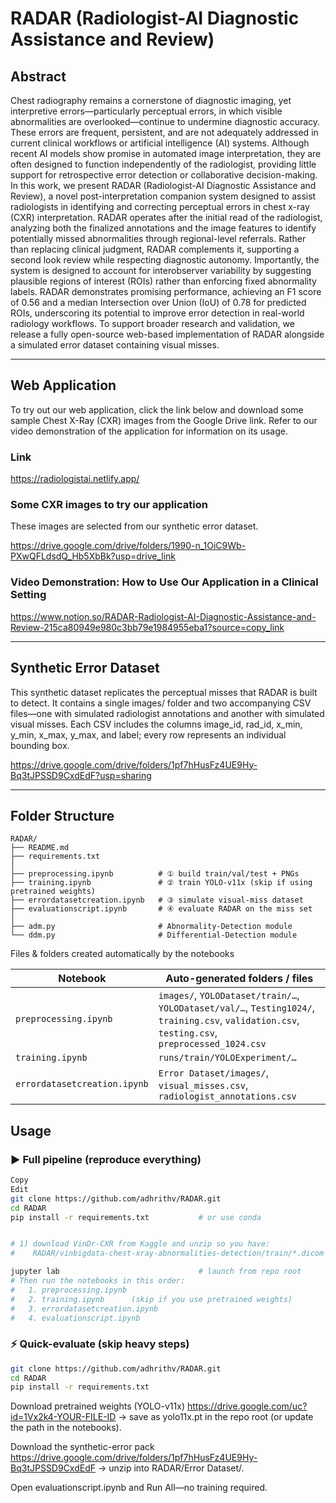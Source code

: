 
# RADAR (Radiologist-AI Diagnostic Assistance and Review)

## Abstract

Chest radiography remains a cornerstone of diagnostic imaging, yet interpretive errors—particularly perceptual errors, in which visible abnormalities
are overlooked—continue to undermine diagnostic accuracy. These errors
are frequent, persistent, and are not adequately addressed in current clinical
workflows or artificial intelligence (AI) systems. Although recent AI models
show promise in automated image interpretation, they are often designed
to function independently of the radiologist, providing little support for retrospective error detection or collaborative decision-making. In this work,
we present RADAR (Radiologist-AI Diagnostic Assistance and Review), a
novel post-interpretation companion system designed to assist radiologists in
identifying and correcting perceptual errors in chest x-ray (CXR) interpretation. RADAR operates after the initial read of the radiologist, analyzing
both the finalized annotations and the image features to identify potentially
missed abnormalities through regional-level referrals. Rather than replacing clinical judgment, RADAR complements it, supporting a second look
review while respecting diagnostic autonomy. Importantly, the system is designed to account for interobserver variability by suggesting plausible regions
of interest (ROIs) rather than enforcing fixed abnormality labels. RADAR
demonstrates promising performance, achieving an F1 score of 0.56 and a
median Intersection over Union (IoU) of 0.78 for predicted ROIs, underscoring its potential to improve error detection in real-world radiology workflows.
To support broader research and validation, we release a fully open-source
web-based implementation of RADAR alongside a simulated error dataset
containing visual misses.

------------------------------------------------------------------------

## Web Application

To try out our web application, click the link below and download some sample Chest X-Ray (CXR) images from the Google Drive link. Refer to our video demonstration of the application for information on its usage.  

### Link

https://radiologistai.netlify.app/ 

### Some CXR images to try our application 

These images are selected from our synthetic error dataset.

https://drive.google.com/drive/folders/1990-n_1OiC9Wb-PXwQFLdsdQ_Hb5XbBk?usp=drive_link

### Video Demonstration: How to Use Our Application in a Clinical Setting

https://www.notion.so/RADAR-Radiologist-AI-Diagnostic-Assistance-and-Review-215ca80949e980c3bb79e1984955eba1?source=copy_link

------------------------------------------------------------------------

## Synthetic Error Dataset

This synthetic dataset replicates the perceptual misses that RADAR is built to detect. It contains a single images/ folder and two accompanying CSV files—one with simulated radiologist annotations and another with simulated visual misses. Each CSV includes the columns image_id, rad_id, x_min, y_min, x_max, y_max, and label; every row represents an individual bounding box.

https://drive.google.com/drive/folders/1pf7hHusFz4UE9Hy-Bq3tJPSSD9CxdEdF?usp=sharing

------------------------------------------------------------------------

## Folder Structure

```text
RADAR/
├── README.md
├── requirements.txt
│
├── preprocessing.ipynb          # ① build train/val/test + PNGs
├── training.ipynb               # ② train YOLO-v11x (skip if using pretrained weights)
├── errordatasetcreation.ipynb   # ③ simulate visual-miss dataset
├── evaluationscript.ipynb       # ④ evaluate RADAR on the miss set
│
├── adm.py                       # Abnormality-Detection module
└── ddm.py                       # Differential-Detection module
```

Files & folders created automatically by the notebooks

| Notebook                     | Auto-generated folders / files                                                                                           |
|------------------------------|---------------------------------------------------------------------------------------------------------------------------|
| `preprocessing.ipynb`        | `images/`, `YOLODataset/train/…`, `YOLODataset/val/…`, `Testing1024/`, `training.csv`, `validation.csv`, `testing.csv`, `preprocessed_1024.csv` |
| `training.ipynb`             | `runs/train/YOLOExperiment/…`                                                                                            |
| `errordatasetcreation.ipynb` | `Error Dataset/images/`, `visual_misses.csv`, `radiologist_annotations.csv`                                              |

## Usage
### ▶️ Full pipeline (reproduce everything)
```bash
Copy
Edit
git clone https://github.com/adhrithv/RADAR.git
cd RADAR
pip install -r requirements.txt           # or use conda


# 1) download VinDr-CXR from Kaggle and unzip so you have:
#    RADAR/vinbigdata-chest-xray-abnormalities-detection/train/*.dicom

jupyter lab                               # launch from repo root
# Then run the notebooks in this order:
#   1. preprocessing.ipynb
#   2. training.ipynb      (skip if you use pretrained weights)
#   3. errordatasetcreation.ipynb
#   4. evaluationscript.ipynb
```

### ⚡ Quick-evaluate (skip heavy steps)
```bash
git clone https://github.com/adhrithv/RADAR.git
cd RADAR
pip install -r requirements.txt
```
Download pretrained weights (YOLO-v11x)
https://drive.google.com/uc?id=1Vx2k4-YOUR-FILE-ID
→ save as yolo11x.pt in the repo root (or update the path in the notebooks).

Download the synthetic-error pack
https://drive.google.com/drive/folders/1pf7hHusFz4UE9Hy-Bq3tJPSSD9CxdEdF
→ unzip into RADAR/Error Dataset/.

Open evaluationscript.ipynb and Run All—no training required.
